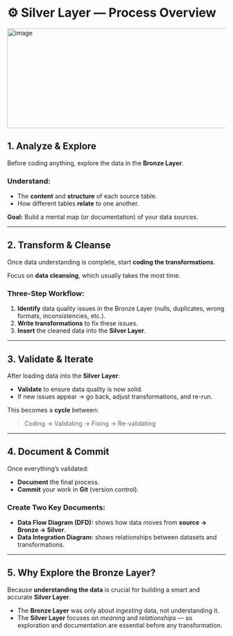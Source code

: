 # ⚙️ Silver Layer — Process Overview

<img width="1165" height="230" alt="image" src="https://github.com/user-attachments/assets/f0a98876-909d-41ef-a146-f49e0d98cf86" />

## 1. Analyze & Explore
Before coding anything, explore the data in the **Bronze Layer**.

### Understand:
- The **content** and **structure** of each source table.  
- How different tables **relate** to one another.  

**Goal:** Build a mental map (or documentation) of your data sources.

---

## 2. Transform & Cleanse
Once data understanding is complete, start **coding the transformations**.

Focus on **data cleansing**, which usually takes the most time.

### Three-Step Workflow:
1. **Identify** data quality issues in the Bronze Layer (nulls, duplicates, wrong formats, inconsistencies, etc.).  
2. **Write transformations** to fix these issues.  
3. **Insert** the cleaned data into the **Silver Layer**.

---

## 3. Validate & Iterate
After loading data into the **Silver Layer**:

- **Validate** to ensure data quality is now solid.  
- If new issues appear → go back, adjust transformations, and re-run.  

This becomes a **cycle** between:
> Coding → Validating → Fixing → Re-validating

---

## 4. Document & Commit
Once everything’s validated:

- **Document** the final process.  
- **Commit** your work in **Git** (version control).

### Create Two Key Documents:
- **Data Flow Diagram (DFD):** shows how data moves from **source → Bronze → Silver**.  
- **Data Integration Diagram:** shows relationships between datasets and transformations.

---

## 5. Why Explore the Bronze Layer?
Because **understanding the data** is crucial for building a smart and accurate **Silver Layer**.

- The **Bronze Layer** was only about *ingesting* data, not understanding it.  
- The **Silver Layer** focuses on *meaning* and *relationships* — so exploration and documentation are essential before any transformation.
